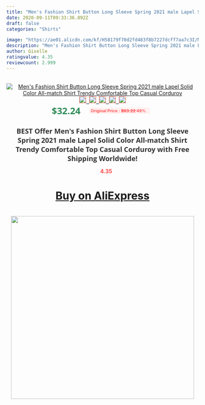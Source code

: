```yaml
---
title: "Men's Fashion Shirt Button Long Sleeve Spring 2021 male Lapel Solid Color All-match Shirt Trendy Comfortable Top Casual Corduroy"
date: 2020-09-11T09:33:36.892Z
draft: false
categories: "Shirts"

image: "https://ae01.alicdn.com/kf/H58179f70d2fd483f8b7227dcff7aa7c3I/Men-s-Fashion-Shirt-Button-Long-Sleeve-Spring-2021-male-Lapel-Solid-Color-All-match-Shirt.jpg"
description: "Men's Fashion Shirt Button Long Sleeve Spring 2021 male Lapel Solid Color All-match Shirt Trendy Comfortable Top Casual Corduroy"
author: Giselle
ratingvalue: 4.35
reviewcount: 2.999
---
```

<br>
<div style="text-align: center;">
<a href="https://s.click.aliexpress.com/e/_9uVS4z" target="_blank" rel="nofollow noopener noreferrer"><img alt="Men's Fashion Shirt Button Long Sleeve Spring 2021 male Lapel Solid Color All-match Shirt Trendy Comfortable Top Casual Corduroy" class="magnifier-image" src="https://ae01.alicdn.com/kf/H58179f70d2fd483f8b7227dcff7aa7c3I/Men-s-Fashion-Shirt-Button-Long-Sleeve-Spring-2021-male-Lapel-Solid-Color-All-match-Shirt.jpg_640x640.jpg">
<br>
<img style="border:1px solid salmon" src="https://ae01.alicdn.com/kf/H58179f70d2fd483f8b7227dcff7aa7c3I/Men-s-Fashion-Shirt-Button-Long-Sleeve-Spring-2021-male-Lapel-Solid-Color-All-match-Shirt.jpg_120x120.jpg">&nbsp;&nbsp;<img style="border:1px solid salmon" src="https://ae01.alicdn.com/kf/Hc83b7d2698e7495582c06ea8e6642972p/Men-s-Fashion-Shirt-Button-Long-Sleeve-Spring-2021-male-Lapel-Solid-Color-All-match-Shirt.jpg_120x120.jpg">&nbsp;&nbsp;<img style="border:1px solid salmon" src="https://ae01.alicdn.com/kf/H38ff224135fc4d9b9af9341f10ab1578w/Men-s-Fashion-Shirt-Button-Long-Sleeve-Spring-2021-male-Lapel-Solid-Color-All-match-Shirt.jpg_120x120.jpg">&nbsp;&nbsp;<img style="border:1px solid salmon" src="https://ae01.alicdn.com/kf/H41a46110b0e74f28b59ba4622cd436a78/Men-s-Fashion-Shirt-Button-Long-Sleeve-Spring-2021-male-Lapel-Solid-Color-All-match-Shirt.jpg_120x120.jpg">&nbsp;&nbsp;<img style="border:1px solid salmon" src="https://ae01.alicdn.com/kf/Hf02b81d457af4f08883bb5a29d89d95cw/Men-s-Fashion-Shirt-Button-Long-Sleeve-Spring-2021-male-Lapel-Solid-Color-All-match-Shirt.jpg_120x120.jpg"></a></div><br0>
<div style="text-align: center;"><span style="background-color: white; border: 0px; box-sizing: border-box; color: seagreen; display: inline-block; font-family: &quot;open sans&quot; , &quot;arial&quot; , &quot;helvetica&quot; , sans-serif , &quot;heiti&quot;; font-size: 24px; font-stretch: inherit; font-weight: 700; line-height: inherit; margin: 0px 10px 0px 0px; padding: 0px; vertical-align: middle;">$32.24 </span>
<span style="background: rgb(255 , 241 , 241); border-radius: 3px; border: 0px; box-sizing: border-box; color: #ff4747; display: inline-block; font-family: inherit; font-size: 12px; font-stretch: inherit; font-style: inherit; font-variant: inherit; font-weight: 600; line-height: inherit; margin: 0px; padding: 2px 5px; transform: scale(0.9); vertical-align: middle;">Original Price : <b style="text-decoration: line-through;">$63.22 </b> 49%&nbsp;&nbsp;</span></div>
<h1 style="color: #333333; display: inline-block; font-family: &quot;open sans&quot; , &quot;arial&quot; , &quot;helvetica&quot; , sans-serif , &quot;heiti&quot;; font-size: 18px; font-stretch: inherit; font-weight: 700; text-align: center;">BEST Offer Men's Fashion Shirt Button Long Sleeve Spring 2021 male Lapel Solid Color All-match Shirt Trendy Comfortable Top Casual Corduroy with Free Shipping Worldwide!</h1>
<div style="color: #ff4747; text-align: center;">
<img src="https://4.bp.blogspot.com/-M0ZcTcb-5uY/XleCXlxnR4I/AAAAAAAAAEc/OrjgMkXV1oMQFaCRZj5HQwOCBcu3w1FegCPcBGAYYCw/s1600/star.png" style="height: 15px;">&nbsp;<b>4.35</b></div>
<div class="button_cont" align="center"><a class="buynow_a" href="https://s.click.aliexpress.com/e/_9uVS4z" target="_blank" rel="nofollow noopener noreferrer"><H1>Buy on AliExpress</H1></a></div><br>
<div class="separator" style="clear: both; text-align: center;">
<img src="https://lh3.googleusercontent.com/-pTy5HemUv9M/XlePHvY0dAI/AAAAAAAAAE4/0nX5iRUoIWY8eMW9Dpxeirr157OZliDIgCLcBGAsYHQ/s1600/badge.gif" width="480">
</div>
